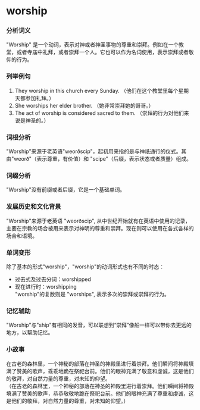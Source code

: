 # worship

### 分析词义

  

"Worship" 是一个动词，表示对神或者神圣事物的尊重和崇拜。例如在一个教堂，或者寺庙中礼拜，或者崇拜一个人。它也可以作为名词使用，表示崇拜或者敬仰的行为。

  

### 列举例句

  

1.  They worship in this church every Sunday. （他们在这个教堂里每个星期天都参加礼拜。）
2.  She worships her elder brother. （她非常崇拜她的哥哥。）
3.  The act of worship is considered sacred to them. （崇拜的行为对他们来说是神圣的。）

  

### 词根分析

  

"Worship"来源于老英语"weorðscip"，起初用来指的是与神祇通行的仪式。其由"weorð"（表示尊重，有价值）和 "scipe"（后缀，表示状态或者质量）组成。

  

### 词缀分析

  

"Worship"没有前缀或者后缀，它是一个基础单词。

  

### 发展历史和文化背景

  

"Worship"来源于老英语 "weorðscip", 从中世纪开始就有在英语中使用的记录，主要在宗教的场合被用来表示对神明的尊重和崇拜。现在则可以使用在各式各样的场合和语境。

  

### 单词变形

  

除了基本的形式"worship"，"worship"的动词形式也有不同的时态：

  

*   过去式及过去分词：worshipped
*   现在进行时：worshipping  
    "worship"的复数则是 "worships", 表示多次的崇拜或崇拜的行为。

  

### 记忆辅助

  

"Worship"与"ship"有相同的发音，可以联想到“崇拜”像船一样可以带你去更远的地方，以帮助记忆。

  

### 小故事

  

在古老的森林里，一个神秘的部落在神圣的神殿里进行着崇拜。他们瞬间将神殿填满了赞美的歌声，乖乖地跪在祭祀台前。他们的眼神充满了敬意和虔诚，这是他们的敬拜，对自然力量的尊重，对未知的仰望。  
（在古老的森林里，一个神秘的部落在神圣的神殿里进行着崇拜。他们瞬间将神殿填满了赞美的歌声，恭恭敬敬地跪在祭祀台前。他们的眼神充满了尊重和虔诚，这是他们的敬拜，对自然力量的尊重，对未知的仰望。）
